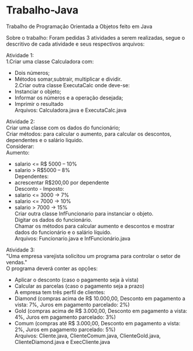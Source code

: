 # Trabalho-Java
Trabalho de Programação Orientada a Objetos feito em Java

Sobre o trabalho:
Foram pedidas 3 atividades a serem realizadas, segue o descritivo de cada atividade e seus respectivos arquivos:

Atividade 1:  
1.Criar uma classe Calculadora com:  
*  Dois números;  
*  Métodos somar,subtrair, multiplicar e dividir.  
2.Criar outra classe ExecutaCalc onde deve-se:  
*  Instanciar o objeto;  
*  Informar os números e a operação desejada;  
*  Imprimir o resultado  
Arquivos: Calculadora.java e ExecutaCalc.java  

Atividade 2:  
Criar uma classe com os dados do funcionário;  
Criar métodos: para calcular o aumento, para calcular os descontos, dependentes e o salário liquido.  
Considerar:  
Aumento:  
*  salario <= R$ 5000 – 10%  
*  salario > R$5000 – 8%  
Dependentes:  
*  acrescentar R$200,00 por dependente  
Desconto - Imposto:  
*  salario <= 3000 -> 7%  
*  salario <= 7000 -> 10%  
*  salario > 7000 -> 15%  
Criar outra classe InfFuncionario para instanciar o objeto.  
Digitar os dados do funcionário.  
Chamar os métodos para calcular aumento e descontos e mostrar dados do funcionário e o salário líquido.  
Arquivos: Funcionario.java e InfFuncionário.java  

Atividade 3:  
"Uma empresa varejista solicitou um programa para controlar o setor de vendas."  
O programa deverá conter as opções:  
*  Aplicar o desconto (caso o pagamento seja à vista)  
*  Calcular as parcelas (caso o pagamento seja a prazo)  
A empresa tem três perfil de clientes:  
*  Diamond (compras acima de R$ 10.000,00, Desconto em pagamento a vista: 7%, Juros em pagamento parcelado: 2%)  
*  Gold (compras acima de R$ 3.000,00, Desconto em pagamento a vista: 4%, Juros em pagamento parcelado: 3%)  
*  Comum (compras até R$ 3.000,00, Desconto em pagamento a vista: 2%, Juros em pagamento parcelado: 5%)  
Arquivos: Cliente.java, ClienteComum.java, ClienteGold.java, ClienteDiamond.java e ExecCliente.java  

